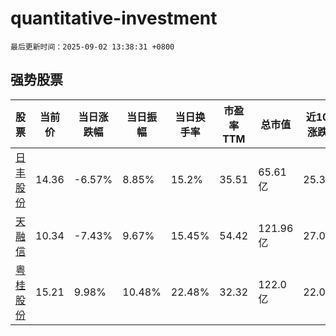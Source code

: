 # quantitative-investment

`最后更新时间：2025-09-02 13:38:31 +0800`

## 强势股票

|股票|当前价|当日涨跌幅|当日振幅|当日换手率|市盈率TTM|总市值|近10日涨跌幅|
|----|----|----|----|----|----|----|----|
|[日丰股份](https://xueqiu.com/S/SZ002953)|14.36|-6.57%|8.85%|15.2%|35.51|65.61亿|25.31%|
|[天融信](https://xueqiu.com/S/SZ002212)|10.34|-7.43%|9.67%|15.45%|54.42|121.96亿|27.03%|
|[粤桂股份](https://xueqiu.com/S/SZ000833)|15.21|9.98%|10.48%|22.48%|32.32|122.0亿|22.07%|
